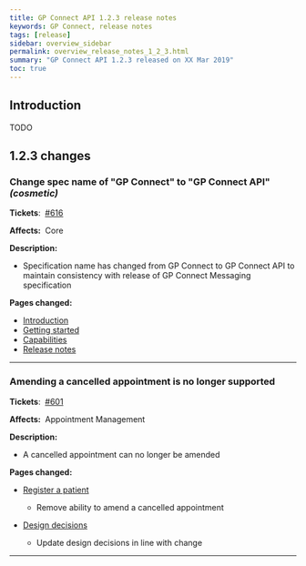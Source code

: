 ```yaml
---
title: GP Connect API 1.2.3 release notes
keywords: GP Connect, release notes
tags: [release]
sidebar: overview_sidebar
permalink: overview_release_notes_1_2_3.html
summary: "GP Connect API 1.2.3 released on XX Mar 2019"
toc: true
---
```


## Introduction ##

TODO

## 1.2.3 changes ##

### Change spec name of "GP Connect" to "GP Connect API"  *(cosmetic)* ###

**Tickets**:&nbsp; [#616](https://github.com/nhsconnect/gpconnect/issues/616)

**Affects:**&nbsp; Core

**Description:**

- Specification name has changed from GP Connect to GP Connect API to maintain consistency with release of GP Connect Messaging specification

**Pages changed:**

- [Introduction](index.html)
- [Getting started](overview_engage.html)
- [Capabilities](overview_priority_capabilities.html)
- [Release notes](overview_release_notes_1_2_3.html)

---

### Amending a cancelled appointment is no longer supported ###

**Tickets**:&nbsp; [#601](https://github.com/nhsconnect/gpconnect/issues/601)

**Affects:**&nbsp; Appointment Management

**Description:**

- A cancelled appointment can no longer be amended

**Pages changed:**

- [Register a patient](appointments_use_case_amend_an_appointment.html#payload-request-body)
  - Remove ability to amend a cancelled appointment

- [Design decisions](appointments_design.html#cancelling-and-amending-booked-appointments)
  - Update design decisions in line with change

---

